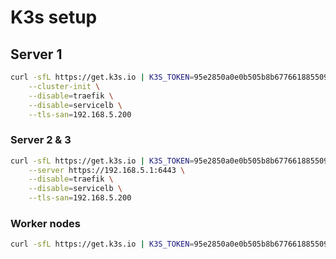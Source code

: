# K3s setup

## Server 1

```bash
curl -sfL https://get.k3s.io | K3S_TOKEN=95e2850a0e0b505b8b677661885509a2 sh -s - server \
    --cluster-init \
    --disable=traefik \
    --disable=servicelb \
    --tls-san=192.168.5.200
```

### Server 2 & 3

```bash
curl -sfL https://get.k3s.io | K3S_TOKEN=95e2850a0e0b505b8b677661885509a2 sh -s - server \
    --server https://192.168.5.1:6443 \
    --disable=traefik \
    --disable=servicelb \
    --tls-san=192.168.5.200
```

### Worker nodes

```bash
curl -sfL https://get.k3s.io | K3S_TOKEN=95e2850a0e0b505b8b677661885509a2 sh -s - agent --server https://192.168.5.1:6443
```
